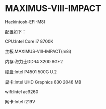 # MAXIMUS-VIII-IMPACT
Hackintosh-EFI-M8I

配置如下：

CPU:Intel Core i7 8700K

主板:MAXIMUS-VIII-IMPACT(m8i)

内存:海力士DDR4 3200 8G*2

硬盘:Intel P4501 500G U.2

显卡:Intel UHD Graphics 630 2048 MB

wifi:Intel ac9260

网卡:Intel i219V

